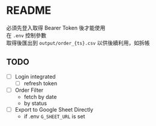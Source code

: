 # README

必須先登入取得 Bearer Token 後才能使用  
在 `.env` 控制參數  
取得後匯出到 `output/order_{ts}.csv` 以供後續利用，如拆帳

## TODO

+ [ ] Login integrated
    + [ ] refresh token
+ [ ] Order Filter
    + fetch by date
    + by status
+ [ ] Export to Google Sheet Directly
    - if .env `G_SHEET_URL` is set
